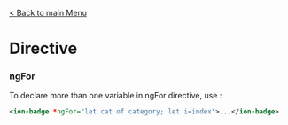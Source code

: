 [< Back to main Menu](https://github.com/gsoulie/Mobile-App-Development/blob/master/ionic2-test.md)    

# Directive

### ngFor

To declare more than one variable in ngFor directive, use :

```xml
<ion-badge *ngFor="let cat of category; let i=index">...</ion-badge>
```
